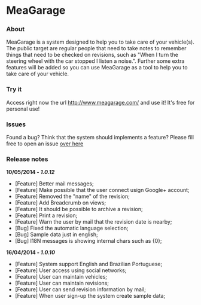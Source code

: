 MeaGarage
=== 


### About
MeaGarage is a system designed to help you to take care of your vehicle(s). 
The public target are regular people that need to take notes to remember things that need to be checked on revisions, such as "When I turn the steering wheel with the car stopped I listen a noise.".
Further some extra features will be added so you can use MeaGarage as a tool to help you to take care of your vehicle.


### Try it
Access right now the url http://www.meagarage.com/ and use it! It's free for personal use!

### Issues
Found a bug? Think that the system should implements a feature? Please fill free to open an issue [over here](https://github.com/eidoscode/mea-garage/issues)


### Release notes

**10/05/2014 - _1.0.12_**
* [Feature] Better mail messages;
* [Feature] Make possible that the user connect usign Google+ account;
* [Feature] Removed the "name" of the revision;
* [Feature] Add Breadcrumb on views;
* [Feature] It should be possible to archive a revision;
* [Feature] Print a revision;
* [Feature] Warn the user by mail that the revision date is nearby;
* [Bug] Fixed the automatic language selection;
* [Bug] Sample data just in english;
* [Bug] I18N messages is showing internal chars such as {0};



**16/04/2014 - _1.0.10_**
* [Feature] System support English and Brazilian Portuguese;
* [Feature] User access using social networks;
* [Feature] User can maintain vehicles;
* [Feature] User can maintain revisions;
* [Feature] User can send revision information by mail;
* [Feature] When user sign-up the system create sample data;


